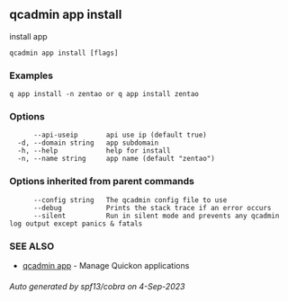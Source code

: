 ## qcadmin app install

install app

```
qcadmin app install [flags]
```

### Examples

```
q app install -n zentao or q app install zentao
```

### Options

```
      --api-useip       api use ip (default true)
  -d, --domain string   app subdomain
  -h, --help            help for install
  -n, --name string     app name (default "zentao")
```

### Options inherited from parent commands

```
      --config string   The qcadmin config file to use
      --debug           Prints the stack trace if an error occurs
      --silent          Run in silent mode and prevents any qcadmin log output except panics & fatals
```

### SEE ALSO

* [qcadmin app](qcadmin_app.md)	 - Manage Quickon applications

###### Auto generated by spf13/cobra on 4-Sep-2023
